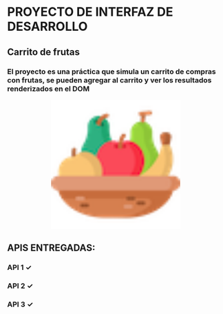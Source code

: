  # PROYECTO DE INTERFAZ DE DESARROLLO
 
 ## Carrito de frutas

 ### El proyecto es una práctica que simula un carrito de compras con frutas, se pueden agregar al carrito y ver los resultados renderizados en el DOM
 
 <div align='center'>
  <img widt='300px' height='300px' src="./images/icon-fruits-64.png" title="Carrito" alt="Carrito">
</div>


## APIS ENTREGADAS:

### API 1 ✓ 

### API 2 ✓ 

### API 3 ✓ 

 
